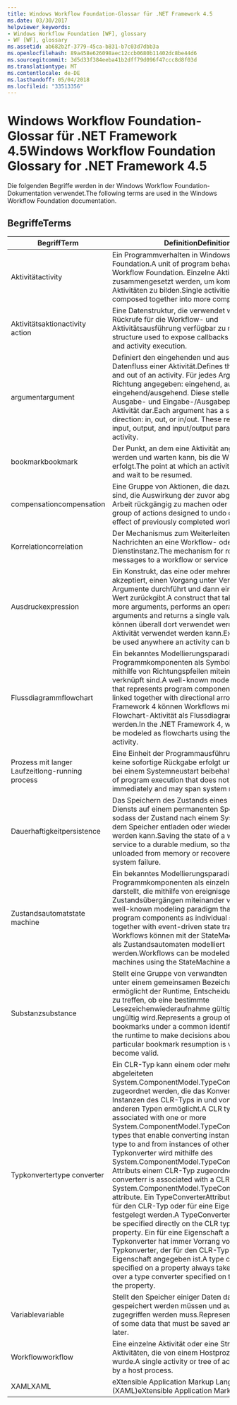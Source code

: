 ```yaml
---
title: Windows Workflow Foundation-Glossar für .NET Framework 4.5
ms.date: 03/30/2017
helpviewer_keywords:
- Windows Workflow Foundation [WF], glossary
- WF [WF], glossary
ms.assetid: ab682b2f-3779-45ca-b831-b7c03d7dbb3a
ms.openlocfilehash: 89a458e626098aec12ccb0680b11402dc8be44d6
ms.sourcegitcommit: 3d5d33f384eeba41b2dff79d096f47ccc8d8f03d
ms.translationtype: MT
ms.contentlocale: de-DE
ms.lasthandoff: 05/04/2018
ms.locfileid: "33513356"
---
```

# <a name="windows-workflow-foundation-glossary-for-net-framework-45"></a><span data-ttu-id="bbba2-102">Windows Workflow Foundation-Glossar für .NET Framework 4.5</span><span class="sxs-lookup"><span data-stu-id="bbba2-102">Windows Workflow Foundation Glossary for .NET Framework 4.5</span></span>
<span data-ttu-id="bbba2-103">Die folgenden Begriffe werden in der Windows Workflow Foundation-Dokumentation verwendet.</span><span class="sxs-lookup"><span data-stu-id="bbba2-103">The following terms are used in the Windows Workflow Foundation documentation.</span></span>  
  
## <a name="terms"></a><span data-ttu-id="bbba2-104">Begriffe</span><span class="sxs-lookup"><span data-stu-id="bbba2-104">Terms</span></span>  
  
|<span data-ttu-id="bbba2-105">Begriff</span><span class="sxs-lookup"><span data-stu-id="bbba2-105">Term</span></span>|<span data-ttu-id="bbba2-106">Definition</span><span class="sxs-lookup"><span data-stu-id="bbba2-106">Definition</span></span>|  
|----------|----------------|  
|<span data-ttu-id="bbba2-107">Aktivität</span><span class="sxs-lookup"><span data-stu-id="bbba2-107">activity</span></span>|<span data-ttu-id="bbba2-108">Ein Programmverhalten in Windows Workflow Foundation.</span><span class="sxs-lookup"><span data-stu-id="bbba2-108">A unit of program behavior in Windows Workflow Foundation.</span></span> <span data-ttu-id="bbba2-109">Einzelne Aktivitäten können zusammengesetzt werden, um komplexere Aktivitäten zu bilden.</span><span class="sxs-lookup"><span data-stu-id="bbba2-109">Single activities can be composed together into more complex activities.</span></span>|  
|<span data-ttu-id="bbba2-110">Aktivitätsaktion</span><span class="sxs-lookup"><span data-stu-id="bbba2-110">activity action</span></span>|<span data-ttu-id="bbba2-111">Eine Datenstruktur, die verwendet wird, um Rückrufe für die Workflow- und Aktivitätsausführung verfügbar zu machen.</span><span class="sxs-lookup"><span data-stu-id="bbba2-111">A data structure used to expose callbacks for workflow and activity execution.</span></span>|  
|<span data-ttu-id="bbba2-112">argument</span><span class="sxs-lookup"><span data-stu-id="bbba2-112">argument</span></span>|<span data-ttu-id="bbba2-113">Definiert den eingehenden und ausgehenden Datenfluss einer Aktivität.</span><span class="sxs-lookup"><span data-stu-id="bbba2-113">Defines the data flow into and out of an activity.</span></span> <span data-ttu-id="bbba2-114">Für jedes Argument ist eine Richtung angegeben: eingehend, ausgehend oder eingehend/ausgehend. Diese stellen die Eingabe-, Ausgabe- und Eingabe-/Ausgabeparameter der Aktivität dar.</span><span class="sxs-lookup"><span data-stu-id="bbba2-114">Each argument has a specified direction: in, out, or in/out. These represent the input, output, and input/output parameters of the activity.</span></span>|  
|<span data-ttu-id="bbba2-115">bookmark</span><span class="sxs-lookup"><span data-stu-id="bbba2-115">bookmark</span></span>|<span data-ttu-id="bbba2-116">Der Punkt, an dem eine Aktivität angehalten werden und warten kann, bis die Wiederaufnahme erfolgt.</span><span class="sxs-lookup"><span data-stu-id="bbba2-116">The point at which an activity can pause and wait to be resumed.</span></span>|  
|<span data-ttu-id="bbba2-117">compensation</span><span class="sxs-lookup"><span data-stu-id="bbba2-117">compensation</span></span>|<span data-ttu-id="bbba2-118">Eine Gruppe von Aktionen, die dazu vorgesehen sind, die Auswirkung der zuvor abgeschlossenen Arbeit rückgängig zu machen oder zu mildern.</span><span class="sxs-lookup"><span data-stu-id="bbba2-118">A group of actions designed to undo or mitigate the effect of previously completed work.</span></span>|  
|<span data-ttu-id="bbba2-119">Korrelation</span><span class="sxs-lookup"><span data-stu-id="bbba2-119">correlation</span></span>|<span data-ttu-id="bbba2-120">Der Mechanismus zum Weiterleiten von Nachrichten an eine Workflow- oder Dienstinstanz.</span><span class="sxs-lookup"><span data-stu-id="bbba2-120">The mechanism for routing messages to a workflow or service instance.</span></span>|  
|<span data-ttu-id="bbba2-121">Ausdruck</span><span class="sxs-lookup"><span data-stu-id="bbba2-121">expression</span></span>|<span data-ttu-id="bbba2-122">Ein Konstrukt, das eine oder mehrere Argumente akzeptiert, einen Vorgang unter Verwendung der Argumente durchführt und dann einen einzelnen Wert zurückgibt.</span><span class="sxs-lookup"><span data-stu-id="bbba2-122">A construct that takes in one or more arguments, performs an operation on the arguments and returns a single value.</span></span> <span data-ttu-id="bbba2-123">Ausdrücke können überall dort verwendet werden, wo eine Aktivität verwendet werden kann.</span><span class="sxs-lookup"><span data-stu-id="bbba2-123">Expressions can be used anywhere an activity can be used.</span></span>|  
|<span data-ttu-id="bbba2-124">Flussdiagramm</span><span class="sxs-lookup"><span data-stu-id="bbba2-124">flowchart</span></span>|<span data-ttu-id="bbba2-125">Ein bekanntes Modellierungsparadigma, das Programmkomponenten als Symbole darstellt, die mithilfe von Richtungspfeilen miteinander verknüpft sind.</span><span class="sxs-lookup"><span data-stu-id="bbba2-125">A well-known modeling paradigm that represents program components as symbols linked together with directional arrows.</span></span>  <span data-ttu-id="bbba2-126">In .NET Framework 4 können Workflows mithilfe der Flowchart-Aktivität als Flussdiagramme modelliert werden.</span><span class="sxs-lookup"><span data-stu-id="bbba2-126">In the .NET Framework 4, workflows can be modeled as flowcharts using the Flowchart activity.</span></span>|  
|<span data-ttu-id="bbba2-127">Prozess mit langer Laufzeit</span><span class="sxs-lookup"><span data-stu-id="bbba2-127">long-running process</span></span>|<span data-ttu-id="bbba2-128">Eine Einheit der Programmausführung, bei der keine sofortige Rückgabe erfolgt und die ggf. auch bei einem Systemneustart beibehalten wird.</span><span class="sxs-lookup"><span data-stu-id="bbba2-128">A unit of program execution that does not return immediately and may span system restarts.</span></span>|  
|<span data-ttu-id="bbba2-129">Dauerhaftigkeit</span><span class="sxs-lookup"><span data-stu-id="bbba2-129">persistence</span></span>|<span data-ttu-id="bbba2-130">Das Speichern des Zustands eines Workflows oder Diensts auf einem permanenten Speichermedium, sodass der Zustand nach einem Systemfehler aus dem Speicher entladen oder wiederhergestellt werden kann.</span><span class="sxs-lookup"><span data-stu-id="bbba2-130">Saving the state of a workflow or service to a durable medium, so that it can be unloaded from memory or recovered after a system failure.</span></span>|  
|<span data-ttu-id="bbba2-131">Zustandsautomat</span><span class="sxs-lookup"><span data-stu-id="bbba2-131">state machine</span></span>|<span data-ttu-id="bbba2-132">Ein bekanntes Modellierungsparadigma, das Programmkomponenten als einzelne Zustände darstellt, die mithilfe von ereignisgesteuerten Zustandsübergängen miteinander verknüpft sind.</span><span class="sxs-lookup"><span data-stu-id="bbba2-132">A well-known modeling paradigm that represents program components as individual states linked together with event-driven state transitions.</span></span>  <span data-ttu-id="bbba2-133">Workflows können mit der StateMachine-Aktivität als Zustandsautomaten modelliert werden.</span><span class="sxs-lookup"><span data-stu-id="bbba2-133">Workflows can be modeled as state machines using the StateMachine activity.</span></span>|  
|<span data-ttu-id="bbba2-134">Substanz</span><span class="sxs-lookup"><span data-stu-id="bbba2-134">substance</span></span>|<span data-ttu-id="bbba2-135">Stellt eine Gruppe von verwandten Lesezeichen unter einem gemeinsamen Bezeichner dar und ermöglicht der Runtime, Entscheidungen darüber zu treffen, ob eine bestimmte Lesezeichenwiederaufnahme gültig ist oder ungültig wird.</span><span class="sxs-lookup"><span data-stu-id="bbba2-135">Represents a group of related bookmarks under a common identifier and allows the runtime to make decisions about whether a particular bookmark resumption is valid or may become valid.</span></span>|  
|<span data-ttu-id="bbba2-136">Typkonverter</span><span class="sxs-lookup"><span data-stu-id="bbba2-136">type converter</span></span>|<span data-ttu-id="bbba2-137">Ein CLR-Typ kann einem oder mehreren abgeleiteten System.ComponentModel.TypeConverter-Typen zugeordnet werden, die das Konvertieren von Instanzen des CLR-Typs in und von Instanzen der anderen Typen ermöglicht.</span><span class="sxs-lookup"><span data-stu-id="bbba2-137">A CLR type can be associated with one or more System.ComponentModel.TypeConverter derived types that enable converting instances of the CLR type to and from instances of other types.</span></span> <span data-ttu-id="bbba2-138">Ein Typkonverter wird mithilfe des System.ComponentModel.TypeConverterAttribute-Attributs einem CLR-Typ zugeordnet.</span><span class="sxs-lookup"><span data-stu-id="bbba2-138">A type converterr is associated with a CLR type using the System.ComponentModel.TypeConverterAttribute attribute.</span></span>  <span data-ttu-id="bbba2-139">Ein TypeConverterAttribute kann direkt für den CLR-Typ oder für eine Eigenschaft festgelegt werden.</span><span class="sxs-lookup"><span data-stu-id="bbba2-139">A TypeConverterAttribute can be specified directly on the CLR type or on a property.</span></span> <span data-ttu-id="bbba2-140">Ein für eine Eigenschaft angegebener Typkonverter hat immer Vorrang vor einem Typkonverter, der für den CLR-Typ der Eigenschaft angegeben ist.</span><span class="sxs-lookup"><span data-stu-id="bbba2-140">A type converter specified on a property always takes precedence over a type converter specified on the CLR type of the property.</span></span>|  
|<span data-ttu-id="bbba2-141">Variable</span><span class="sxs-lookup"><span data-stu-id="bbba2-141">variable</span></span>|<span data-ttu-id="bbba2-142">Stellt den Speicher einiger Daten dar, die später gespeichert werden müssen und auf die später zugegriffen werden muss.</span><span class="sxs-lookup"><span data-stu-id="bbba2-142">Represents the storage of some data that must be saved and accessed later.</span></span>|  
|<span data-ttu-id="bbba2-143">Workflow</span><span class="sxs-lookup"><span data-stu-id="bbba2-143">workflow</span></span>|<span data-ttu-id="bbba2-144">Eine einzelne Aktivität oder eine Struktur von Aktivitäten, die von einem Hostprozess aufgerufen wurde.</span><span class="sxs-lookup"><span data-stu-id="bbba2-144">A single activity or tree of activities invoked by a host process.</span></span>|  
|<span data-ttu-id="bbba2-145">XAML</span><span class="sxs-lookup"><span data-stu-id="bbba2-145">XAML</span></span>|<span data-ttu-id="bbba2-146">eXtensible Application Markup Language (XAML)</span><span class="sxs-lookup"><span data-stu-id="bbba2-146">eXtensible Application Markup Language</span></span>|
